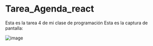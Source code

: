 # Tarea_Agenda_react
Esta es la tarea 4 de mi clase de programación Esta es la captura de pantalla:


![image](https://user-images.githubusercontent.com/95459237/159626031-5f6f7125-d809-4956-b90d-2c136afd7a03.png)
